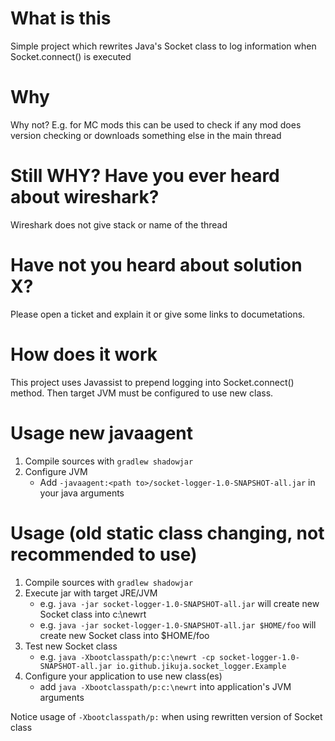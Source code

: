 # What is this
Simple project which rewrites Java's Socket class to log information when Socket.connect() is executed

# Why
Why not? E.g. for MC mods this can be used to check if any mod does version checking or downloads something else in the main thread

# Still WHY? Have you ever heard about wireshark?
Wireshark does not give stack or name of the thread

# Have not you heard about solution X?
Please open a ticket and explain it or give some links to documetations.

# How does it work
This project uses Javassist to prepend logging into Socket.connect() method. Then target JVM must be configured to use new class.

# Usage new javaagent
1. Compile sources with `gradlew shadowjar`
2. Configure JVM
   * Add `-javaagent:<path to>/socket-logger-1.0-SNAPSHOT-all.jar` in your java arguments

# Usage (old static class changing, not recommended to use)
1. Compile sources with `gradlew shadowjar`
2. Execute jar with target JRE/JVM
   * e.g. `java -jar socket-logger-1.0-SNAPSHOT-all.jar` will create new Socket class into c:\newrt
   * e.g. `java -jar socket-logger-1.0-SNAPSHOT-all.jar $HOME/foo` will create new Socket class into $HOME/foo
3. Test new Socket class
   * e.g. `java -Xbootclasspath/p:c:\newrt -cp socket-logger-1.0-SNAPSHOT-all.jar io.github.jikuja.socket_logger.Example`
4. Configure your application to use new class(es)
   * add `java -Xbootclasspath/p:c:\newrt` into application's JVM arguments
   
Notice usage of `-Xbootclasspath/p:` when using rewritten version of Socket class